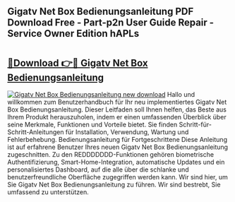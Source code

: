 ## Gigatv Net Box Bedienungsanleitung PDF Download Free - Part-p2n User Guide Repair - Service Owner Edition hAPLs

# <h2><a href="http://df38l0y.blite.top/?on=Gigatv+Net+Box+Bedienungsanleitung">🔗Download 👉🔴 Gigatv Net Box Bedienungsanleitung</a></h2>

[![Gigatv Net Box Bedienungsanleitung new download](https://i.imgur.com/lujVjoI.png)](http://df38l0y.blite.top/?on=Gigatv+Net+Box+Bedienungsanleitung)
Hallo und willkommen zum Benutzerhandbuch für Ihr neu implementiertes Gigatv Net Box Bedienungsanleitung. Dieser Leitfaden soll Ihnen helfen, das Beste aus Ihrem Produkt herauszuholen, indem er einen umfassenden Überblick über seine Merkmale, Funktionen und Vorteile bietet. Sie finden Schritt-für-Schritt-Anleitungen für Installation, Verwendung, Wartung und Fehlerbehebung. Bedienungsanleitung für Fortgeschrittene Diese Anleitung ist auf erfahrene Benutzer Ihres neuen Gigatv Net Box Bedienungsanleitung zugeschnitten. Zu den REDDDDDDD-Funktionen gehören biometrische Authentifizierung, Smart-Home-Integration, automatische Updates und ein personalisiertes Dashboard, auf die alle über die schlanke und benutzerfreundliche Oberfläche zugegriffen werden kann. Wir sind hier, um Sie Gigatv Net Box Bedienungsanleitung zu führen. Wir sind bestrebt, Sie umfassend zu unterstützen.
